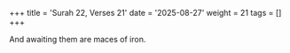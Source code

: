 +++
title = 'Surah 22, Verses 21'
date = '2025-08-27'
weight = 21
tags = []
+++

And awaiting them are maces of iron.